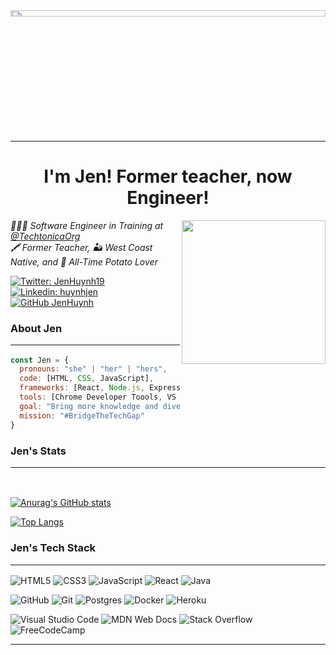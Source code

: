 <!-- <img align='center' src="https://upload.wikimedia.org/wikipedia/en/thumb/6/6b/Hello_Web_Series_%28Wordmark%29_Logo.png/1200px-Hello_Web_Series_%28Wordmark%29_Logo.png" width="100%" height="5%"> -->

<img align='center' src="https://www.learnenglish1-2-1.com/wp-content/uploads/2018/11/20-Ways-to-say-Hello-in-Other-Languages.jpeg" width="100%" height="5%">
<hr>
<b><h1 align='center'> I'm Jen! Former teacher, now Engineer!</h1></b>
<img align='right' src="https://media.giphy.com/media/6EWyszhJ2kL3ceQuD2/giphy.gif" width="230">
<p><em>👩🏻‍💻 Software Engineer in Training at 
 <a href="https://twitter.com/TechtonicaOrg">@TechtonicaOrg</a>
</br>🖍 Former Teacher, 🏜 West Coast Native, and 🍟 All-Time Potato Lover 
</em></p>

[![Twitter: JenHuynh19](https://img.shields.io/twitter/follow/JenHuynh19?style=social)](https://twitter.com/JenHuynh19)
[![Linkedin: huynhjen](https://img.shields.io/badge/-huynhjen-blue?style=flat-square&logo=Linkedin&logoColor=white&link=https://www.linkedin.com/in/huynhjen/)](https://www.linkedin.com/in/huynhjen/)
[![GitHub JenHuynh](https://img.shields.io/github/followers/jenhuynh?label=follow&style=social)](https://github.com/jenhuynh)


### About Jen  <hr>

```javascript
const Jen = {
  pronouns: "she" | "her" | "hers",
  code: [HTML, CSS, JavaScript],
  frameworks: [React, Node.js, Express.js, PostGresSQL, Jest, Docker],
  tools: [Chrome Developer Toools, VS Code, TDD (Jest and RTL), Terminal, Git, GithHub],
  goal: "Bring more knowledge and diversity into the tech industry by teaching and mentoring others",
  mission: "#BridgeTheTechGap"
}
```
### Jen's Stats<hr>
<br>

[![Anurag's GitHub stats](https://github-readme-stats.vercel.app/api?username=jenhuynh&show_icons=true&theme=radical)](https://github.com/jenhuynh/github-readme-stats)

[![Top Langs](https://github-readme-stats.vercel.app/api/top-langs/?username=jenhuynh&layout=compact&show_icons=true&theme=radical)](https://github.com/jenhuynh/github-readme-stats)
<br>

### Jen's Tech Stack<hr>

![HTML5](https://img.shields.io/badge/html5-%23E34F26.svg?style=for-the-badge&logo=html5&logoColor=white)
![CSS3](https://img.shields.io/badge/css3-%231572B6.svg?style=for-the-badge&logo=css3&logoColor=white)
![JavaScript](https://img.shields.io/badge/javascript-%23323330.svg?style=for-the-badge&logo=javascript&logoColor=%23F7DF1E)
![React](https://img.shields.io/badge/react-%2320232a.svg?style=for-the-badge&logo=react&logoColor=%2361DAFB)
![Java](https://img.shields.io/badge/java-%23ED8B00.svg?style=for-the-badge&logo=java&logoColor=white)
<br>

![GitHub](https://img.shields.io/badge/github-%23121011.svg?style=for-the-badge&logo=github&logoColor=white)
![Git](https://img.shields.io/badge/git-%23F05033.svg?style=for-the-badge&logo=git&logoColor=white)
![Postgres](https://img.shields.io/badge/postgres-%23316192.svg?style=for-the-badge&logo=postgresql&logoColor=white)
![Docker](https://img.shields.io/badge/docker-%230db7ed.svg?style=for-the-badge&logo=docker&logoColor=white)
![Heroku](https://img.shields.io/badge/heroku-%23430098.svg?style=for-the-badge&logo=heroku&logoColor=white)

![Visual Studio Code](https://img.shields.io/badge/Visual%20Studio%20Code-0078d7.svg?style=for-the-badge&logo=visual-studio-code&logoColor=white)
![MDN Web Docs](https://img.shields.io/badge/MDN_Web_Docs-black?style=for-the-badge&logo=mdnwebdocs&logoColor=white)
![Stack Overflow](https://img.shields.io/badge/-Stackoverflow-FE7A16?style=for-the-badge&logo=stack-overflow&logoColor=white)
![FreeCodeCamp](https://img.shields.io/badge/Freecodecamp-%23123.svg?&style=for-the-badge&logo=freecodecamp&logoColor=white)
<br>




---
